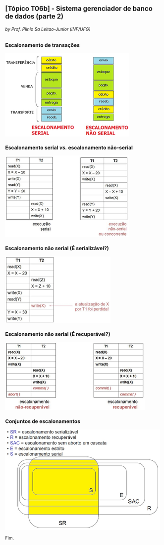 ## [Tópico T06b] - Sistema gerenciador de banco de dados (parte 2)
###### *by Prof. Plinio Sa Leitao-Junior (INF/UFG)*

### Escalonamento de transações

<img src="../media/fig-dbms-schedule.jpg" width="400">

### Escalonamento serial _vs._ escalonamento não-serial

<img src="../media/fig-dbms-schedule-2.jpg" width="400">

### Escalonamento não serial (É serializável?)

<img src="../media/fig-dbms-schedule-3.jpg" width="340">

### Escalonamento não serial (É recuperável?)

<img src="../media/fig-dbms-schedule-4.jpg" width="450">

### Conjuntos de escalonamentos

<img src="../media/fig-dbms-schedule-5.jpg" width="500">

Fim.
